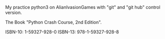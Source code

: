  My practice python3 on AlianIvasionGames with "git" and "git hub" 
control version.

 The Book "Python Crash Course, 2nd Edition".
 
 ISBN-10: 1-59327-928-0
 ISBN-13: 978-1-59327-928-8
